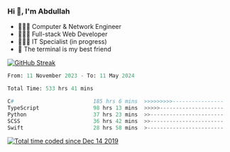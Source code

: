 <h3>Hi 👋, I'm Abdullah</h3>

- 👷🏼‍♂️ Computer & Network Engineer
- 👨🏻‍💻 Full-stack Web Developer
- 👨🏻‍💻 IT Specialist (in progress)
- 🖤 The terminal is my best friend

[![GitHub Streak](https://streak-stats.demolab.com?user=al3bad&theme=transparent&date_format=j%20M%5B%20Y%5D)](https://git.io/streak-stats)

<!--START_SECTION:waka-->

```python
From: 11 November 2023 - To: 11 May 2024

Total Time: 533 hrs 41 mins

C#                         185 hrs 6 mins  >>>>>>>>>----------------   34.31 %
TypeScript                 98 hrs 13 mins  >>>>>--------------------   18.21 %
Python                     37 hrs 23 mins  >>-----------------------   06.93 %
SCSS                       36 hrs 42 mins  >>-----------------------   06.80 %
Swift                      28 hrs 58 mins  >------------------------   05.37 %
```

<!--END_SECTION:waka-->

<p>
  <a href="https://wakatime.com/@ce2a2aac-0d6b-4d65-b864-8a4bcaf12967"><img src="https://wakatime.com/badge/user/ce2a2aac-0d6b-4d65-b864-8a4bcaf12967.svg" alt="Total time coded since Dec 14 2019" /></a>
</p>
